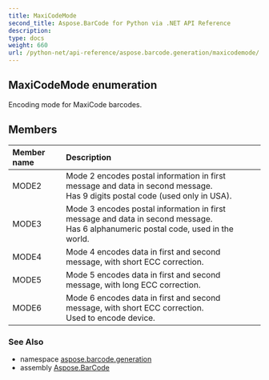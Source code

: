 ```yaml
---
title: MaxiCodeMode
second_title: Aspose.BarCode for Python via .NET API Reference
description: 
type: docs
weight: 660
url: /python-net/api-reference/aspose.barcode.generation/maxicodemode/
---
```


## MaxiCodeMode enumeration

Encoding mode for MaxiCode barcodes.

## Members
| Member name | Description |
| :- | :- |
|MODE2|Mode 2 encodes postal information in first message and data in second message. <br/>            Has 9 digits postal code (used only in USA).|
|MODE3|Mode 3 encodes postal information in first message and data in second message. <br/>            Has 6 alphanumeric postal code, used in the world.|
|MODE4|Mode 4 encodes data in first and second message, with short ECC correction.|
|MODE5|Mode 5 encodes data in first and second message, with long ECC correction.|
|MODE6|Mode 6 encodes data in first and second message, with short ECC correction.<br/>            Used to encode device.|

### See Also

* namespace [aspose.barcode.generation](/barcode/python-net/api-reference/aspose.barcode.generation/)
* assembly [Aspose.BarCode](/barcode/python-net/api-reference/)

